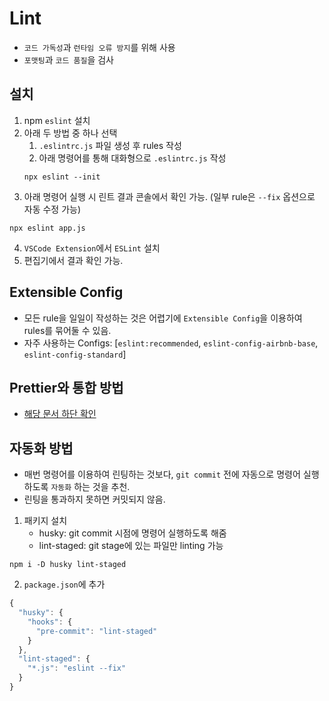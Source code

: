 # Lint

- `코드 가독성`과 `런타임 오류 방지`를 위해 사용
- `포맷팅`과 `코드 품질`을 검사

## 설치

1.  npm `eslint` 설치
2.  아래 두 방법 중 하나 선택
    1.  `.eslintrc.js` 파일 생성 후 rules 작성
    2.  아래 명령어를 통해 대화형으로 `.eslintrc.js` 작성
    ```shell
    npx eslint --init
    ```
3.  아래 명령어 실행 시 린트 결과 콘솔에서 확인 가능. (일부 rule은 `--fix` 옵션으로 자동 수정 가능)

```shell
npx eslint app.js
```

4. `VSCode Extension`에서 `ESLint` 설치
5. 편집기에서 결과 확인 가능.

## Extensible Config

- 모든 rule을 일일이 작성하는 것은 어렵기에 `Extensible Config`을 이용하여 rules를 묶어둘 수 있음.
- 자주 사용하는 Configs: [`eslint:recommended`, `eslint-config-airbnb-base`, `eslint-config-standard`]

## Prettier와 통합 방법

- [해당 문서 하단 확인](./prettier.md)

## 자동화 방법

- 매번 명령어를 이용하여 린팅하는 것보다, `git commit` 전에 자동으로 명령어 실행하도록 `자동화` 하는 것을 추천.
- 린팅을 통과하지 못하면 커밋되지 않음.

1. 패키지 설치
   - husky: git commit 시점에 명령어 실행하도록 해줌
   - lint-staged: git stage에 있는 파일만 linting 가능

```shell
npm i -D husky lint-staged
```

2. `package.json`에 추가

```javascript
{
  "husky": {
    "hooks": {
      "pre-commit": "lint-staged"
    }
  },
  "lint-staged": {
    "*.js": "eslint --fix"
  }
}
```
